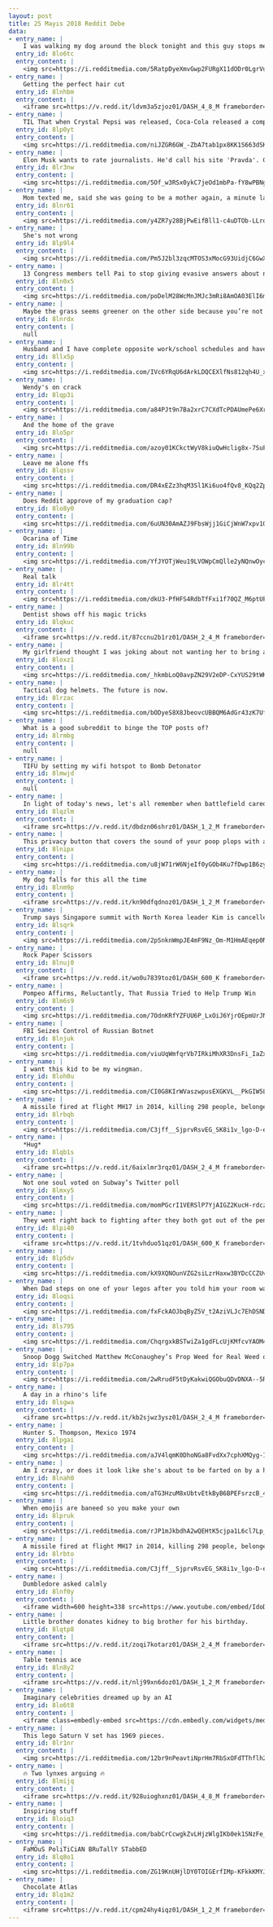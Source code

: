 ```yaml
---
layout: post
title: 25 Mayıs 2018 Reddit Debe
data:
- entry_name: |
    I was walking my dog around the block tonight and this guy stops me. He asks if I live in the house that recently had the tree cut down. I say yes and he tells me to hang tight. He comes out of his house with this. Says he made it from one of the logs of that tree! What a great gift and a great guy.
  entry_id: 8lo6tc
  entry_content: |
    <img src=https://i.redditmedia.com/5RatpDyeXmvGwp2FURgX11dODr0LgrVu2vYBGRT3Lq8.jpg?s=7e4aac180bd56139e92a99265d4f90cb frameborder=0>
- entry_name: |
    Getting the perfect hair cut
  entry_id: 8lnhbm
  entry_content: |
    <iframe src=https://v.redd.it/ldvm3a5zjoz01/DASH_4_8_M frameborder=0></iframe>
- entry_name: |
    TIL That when Crystal Pepsi was released, Coca-Cola released a competitor called Tab Clear, however Tab Clear was intentionally marketed poorly in order to hurt Crystal Pepsi's image by product association. The born to die strategy was successful and both campaigns were dead 6 months later.
  entry_id: 8lp0yt
  entry_content: |
    <img src=https://i.redditmedia.com/niJZGR6GW_-ZbA7tab1px8KK1S663dSKBWYI2sm9h9E.jpg?s=492d0f9c29a2dafa53057dae8992da15 frameborder=0>
- entry_name: |
    Elon Musk wants to rate journalists. He'd call his site 'Pravda'. Going to create a site where the public can rate the core truth of any article & track the credibility score over time of each journalist, editor & publication, Musk tweeted.
  entry_id: 8lr3nw
  entry_content: |
    <img src=https://i.redditmedia.com/5Of_w3RSx0ykC7jeOd1mbPa-fY8wPBNgyR5VxO6xsQ0.jpg?s=c4d027a89e6b7e84acd91436473f024b frameborder=0>
- entry_name: |
    Mom texted me, said she was going to be a mother again, a minute later i get this picture.
  entry_id: 8lnr61
  entry_content: |
    <img src=https://i.redditmedia.com/y4ZR7y28BjPwEifBll1-c4uDTOb-LLroChHVezPIXB8.jpg?s=fedb65536ada1458c6b56cea7d216a7e frameborder=0>
- entry_name: |
    She's not wrong
  entry_id: 8lp9l4
  entry_content: |
    <img src=https://i.redditmedia.com/Pm5J2bl3zqcMTOS3xMocG93UidjC6GwXPT5ytf25Eds.png?s=f1d03da521a27fc6cde8eade510a9412 frameborder=0>
- entry_name: |
    13 Congress members tell Pai to stop giving evasive answers about net neutrality
  entry_id: 8ln0x5
  entry_content: |
    <img src=https://i.redditmedia.com/poDelM28WcMnJMJc3mRi8AmOA03ElI6mbH42mgz2Akg.jpg?s=a7ab10064853dbe44f681c926f876de4 frameborder=0>
- entry_name: |
    Maybe the grass seems greener on the other side because you’re not over there fucking it up.
  entry_id: 8lnrdx
  entry_content: |
    null
- entry_name: |
    Husband and I have complete opposite work/school schedules and haven't seen each other for a few days. Found this when I went to make breakfast for our daughter and me this morning.
  entry_id: 8llx5p
  entry_content: |
    <img src=https://i.redditmedia.com/IVc6YRqU6dArkLDQCEXlfNs812qh4U_x6Pl80sB__QY.jpg?s=33a930cc71fd8df6aade87419395f324 frameborder=0>
- entry_name: |
    Wendy's on crack
  entry_id: 8lqp3i
  entry_content: |
    <img src=https://i.redditmedia.com/a84PJt9n7Ba2xrC7CXdTcPDAUmePe6Xr5AGFx9sT7fA.jpg?s=c1ab2db9ed2e3e9f7d2454a120cc4d20 frameborder=0>
- entry_name: |
    And the home of the grave
  entry_id: 8lo5pr
  entry_content: |
    <img src=https://i.redditmedia.com/azoy01KCkctWyV8kiuQwHclig8x-7SuFVNDHLapZ2c4.jpg?s=d63f416bafed26c92b3e7fac19f1713b frameborder=0>
- entry_name: |
    Leave me alone ffs
  entry_id: 8lqssv
  entry_content: |
    <img src=https://i.redditmedia.com/DR4xEZz3hqM3Sl1Ki6uo4fQv8_KQq2ZpdkWEQG5x6tc.jpg?s=a40603e162decd4bd781b5cd58e8cfdd frameborder=0>
- entry_name: |
    Does Reddit approve of my graduation cap?
  entry_id: 8lo8y0
  entry_content: |
    <img src=https://i.redditmedia.com/6uUN30AmAZJ9FbsWjj1GiCjWnW7xpv1OaMzTLiJAG70.jpg?s=6b6df5f32eb7385ac42e9894c85c77e0 frameborder=0>
- entry_name: |
    Ocarina of Time
  entry_id: 8ln99b
  entry_content: |
    <img src=https://i.redditmedia.com/YfJYOTjWeu19LVOWpCmQlle2yNQnwOycFOs3eIwMTQM.jpg?s=f218f45455c6c03740c89d232b1e21f6 frameborder=0>
- entry_name: |
    Real talk
  entry_id: 8lr4tt
  entry_content: |
    <img src=https://i.redditmedia.com/dkU3-PfHFS4RdbTfFxi1f70QZ_M6ptUFKN767i3WXeM.jpg?s=5c3ba8a2fa04ce35d7909bc97ca9c957 frameborder=0>
- entry_name: |
    Dentist shows off his magic tricks
  entry_id: 8lqkuc
  entry_content: |
    <iframe src=https://v.redd.it/87ccnu2b1rz01/DASH_2_4_M frameborder=0></iframe>
- entry_name: |
    My girlfriend thought I was joking about not wanting her to bring a cat home, but needless to say I love my new son
  entry_id: 8loxz1
  entry_content: |
    <img src=https://i.redditmedia.com/_hkmbLoQ0avpZN29V2eDP-CxYUS29tWKlevMVEC4-HU.jpg?s=047590e8d5d6322060b4e8e375eaaca9 frameborder=0>
- entry_name: |
    Tactical dog helmets. The future is now.
  entry_id: 8lrzac
  entry_content: |
    <img src=https://i.redditmedia.com/bODyeS8X8JbeovcUBBQM6AdGr43zK7UfgOMXDGAQlMQ.jpg?s=a86705ec1ac131ca6ebaf6a80311e31d frameborder=0>
- entry_name: |
    What is a good subreddit to binge the TOP posts of?
  entry_id: 8lrmbg
  entry_content: |
    null
- entry_name: |
    TIFU by setting my wifi hotspot to Bomb Detonator
  entry_id: 8lmwjd
  entry_content: |
    null
- entry_name: |
    In light of today's news, let's all remember when battlefield cared about realism and historical accuracy
  entry_id: 8lqzlm
  entry_content: |
    <iframe src=https://v.redd.it/dbdzn06shrz01/DASH_1_2_M frameborder=0></iframe>
- entry_name: |
    This privacy button that covers the sound of your poop plops with ambient noises.
  entry_id: 8lnipx
  entry_content: |
    <img src=https://i.redditmedia.com/u8jW71rW6NjeIf0yGOb4Ku7fDwp1B6zybSVU6r78k2I.jpg?s=996401602e1c950c8415533b6934f702 frameborder=0>
- entry_name: |
    My dog falls for this all the time
  entry_id: 8lnm9p
  entry_content: |
    <iframe src=https://v.redd.it/kn90dfqdnoz01/DASH_1_2_M frameborder=0></iframe>
- entry_name: |
    Trump says Singapore summit with North Korea leader Kim is cancelled
  entry_id: 8lsqrk
  entry_content: |
    <img src=https://i.redditmedia.com/2pSnknWmpJE4mF9Nz_Om-M1HmAEqep0N35iyuESDP1c.jpg?s=c03c0e75c8c418076152b0aff4c5ef86 frameborder=0>
- entry_name: |
    Rock Paper Scissors
  entry_id: 8lnuj0
  entry_content: |
    <iframe src=https://v.redd.it/wo0u7839toz01/DASH_600_K frameborder=0></iframe>
- entry_name: |
    Pompeo Affirms, Reluctantly, That Russia Tried to Help Trump Win
  entry_id: 8lm6s9
  entry_content: |
    <img src=https://i.redditmedia.com/7OdnKRfYZFUU6P_LxOiJ6YjrOEpmUrJN30mPe8HyCFc.jpg?s=a0c4d29255bcd54f07bd438cb4e9e700 frameborder=0>
- entry_name: |
    FBI Seizes Control of Russian Botnet
  entry_id: 8lnjuk
  entry_content: |
    <img src=https://i.redditmedia.com/viuUqWmfqrVb7IRkiMhXR3DnsFi_IaZx6QEwVWBU6pw.jpg?s=a46ea710ad6570412409d447a7f5db17 frameborder=0>
- entry_name: |
    I want this kid to be my wingman.
  entry_id: 8loh0u
  entry_content: |
    <img src=https://i.redditmedia.com/CI0G8KIrWVaszwpusEXGKVL__PkGIW5LbJgfWRvdTCY.jpg?s=62ccd95ee352194dbee65076922bd683 frameborder=0>
- entry_name: |
    A missile fired at flight MH17 in 2014, killing 298 people, belonged to a Russian brigade, investigators say
  entry_id: 8lrbqb
  entry_content: |
    <img src=https://i.redditmedia.com/C3jff__SjprvRsvEG_SK8i1v_lgo-D-ehYJYwZkUJPg.jpg?s=00a79ca7c70e90b2308c3ae33e4dc8b3 frameborder=0>
- entry_name: |
    *Hug*
  entry_id: 8lqb1s
  entry_content: |
    <iframe src=https://v.redd.it/6aixlmr3rqz01/DASH_2_4_M frameborder=0></iframe>
- entry_name: |
    Not one soul voted on Subway’s Twitter poll
  entry_id: 8lmxy5
  entry_content: |
    <img src=https://i.redditmedia.com/momPGcrI1VERSlP7YjAIGZ2KucH-rdczStTP5juLx-g.jpg?s=544ce34ac01f579579e56b0d8904d9f1 frameborder=0>
- entry_name: |
    They went right back to fighting after they both got out of the penalty box
  entry_id: 8lpi40
  entry_content: |
    <iframe src=https://v.redd.it/1tvhduo51qz01/DASH_600_K frameborder=0></iframe>
- entry_name: |
  entry_id: 8lp5dv
  entry_content: |
    <img src=https://i.redditmedia.com/kX9XQNOunVZG2siLzrHaxw3BYDcCCZUvRiM95U3NOI4.jpg?s=ee980c2e04cc6bf9e27c50bb4983087a frameborder=0>
- entry_name: |
    When Dad steps on one of your legos after you told him your room was clean
  entry_id: 8loqsi
  entry_content: |
    <img src=https://i.redditmedia.com/fxFckAOJbqByZ5V_t2AziVLJc7EhDSNDRGHojwzezFI.jpg?s=521a546c241a4c5434b75832492920cf frameborder=0>
- entry_name: |
  entry_id: 8ls795
  entry_content: |
    <img src=https://i.redditmedia.com/ChqrgxkBSTwiZa1gdFLcUjKMfcvYAOM44bsJsRlfmpM.jpg?s=bf3b393d037b0be06da1a2fd0c42b449 frameborder=0>
- entry_name: |
    Snoop Dogg Switched Matthew McConaughey’s Prop Weed for Real Weed on Harmony Korine’s ‘The Beach Bum’
  entry_id: 8lp7pa
  entry_content: |
    <img src=https://i.redditmedia.com/2wRrudF5tDyKakwiQGObuQDvDNXA--5RHchpo6rqy2Y.jpg?s=18a2c68aa6e53a91d3a80aaacaa83c3d frameborder=0>
- entry_name: |
    A day in a rhino's life
  entry_id: 8lsgwa
  entry_content: |
    <iframe src=https://v.redd.it/kb2sjwz3ysz01/DASH_2_4_M frameborder=0></iframe>
- entry_name: |
    Hunter S. Thompson, Mexico 1974
  entry_id: 8lpgai
  entry_content: |
    <img src=https://i.redditmedia.com/aJV4lqmK0DhoNGa8FvdXx7cphXMQyg-1CV0EgxCjITY.jpg?s=8ff4d88ab23f015a1db506ef8f65a94b frameborder=0>
- entry_name: |
    Am I crazy, or does it look like she's about to be farted on by a horse?
  entry_id: 8lnah0
  entry_content: |
    <img src=https://i.redditmedia.com/aTG3HzuM8xUbtvEtkByB6BPEFsrzcB_4yDQ1BiK3LHU.jpg?s=9cad169a200b1316adbb096ab6b30d05 frameborder=0>
- entry_name: |
    When emojis are baneed so you make your own
  entry_id: 8lpruk
  entry_content: |
    <img src=https://i.redditmedia.com/rJP1mJkbdhA2wQEHtK5cjpa1L6cl7Lp_dU4_Kw81M-Q.jpg?s=cb72c86c6244a5ae4fa4198e2aca8ca2 frameborder=0>
- entry_name: |
    A missile fired at flight MH17 in 2014, killing 298 people, belonged to a Russian brigade, investigators say
  entry_id: 8lrbto
  entry_content: |
    <img src=https://i.redditmedia.com/C3jff__SjprvRsvEG_SK8i1v_lgo-D-ehYJYwZkUJPg.jpg?s=00a79ca7c70e90b2308c3ae33e4dc8b3 frameborder=0>
- entry_name: |
    Dumbledore asked calmly
  entry_id: 8lnf0y
  entry_content: |
    <iframe width=600 height=338 src=https://www.youtube.com/embed/IdoD2147Fik?feature=oembed&enablejsapi=1 frameborder=0 allow=autoplay; encrypted-media allowfullscreen></iframe>
- entry_name: |
    Little brother donates kidney to big brother for his birthday.
  entry_id: 8lqtp8
  entry_content: |
    <iframe src=https://v.redd.it/zoqi7kotarz01/DASH_2_4_M frameborder=0></iframe>
- entry_name: |
    Table tennis ace
  entry_id: 8ln8y2
  entry_content: |
    <iframe src=https://v.redd.it/nlj99xn6doz01/DASH_1_2_M frameborder=0></iframe>
- entry_name: |
    Imaginary celebrities dreamed up by an AI
  entry_id: 8lo6t8
  entry_content: |
    <iframe class=embedly-embed src=https://cdn.embedly.com/widgets/media.html?src=https%3A%2F%2Fgfycat.com%2Fifr%2FSparseDenseHairstreakbutterfly&url=https%3A%2F%2Fgfycat.com%2FSparseDenseHairstreakbutterfly&image=https%3A%2F%2Fthumbs.gfycat.com%2FSparseDenseHairstreakbutterfly-size_restricted.gif&key=2aa3c4d5f3de4f5b9120b660ad850dc9&type=text%2Fhtml&schema=gfycat width=600 height=338 scrolling=no frameborder=0 allowfullscreen></iframe>
- entry_name: |
    This lego Saturn V set has 1969 pieces.
  entry_id: 8lr1nr
  entry_content: |
    <img src=https://i.redditmedia.com/12br9nPeavtiNprHm7RbSxOFdTThflh2qKBGoFYewO4.png?s=bfd7e8f28f3bb0c984ceb959e11c644b frameborder=0>
- entry_name: |
    🔥 Two lynxes arguing 🔥
  entry_id: 8lmijq
  entry_content: |
    <iframe src=https://v.redd.it/928uioghxnz01/DASH_4_8_M frameborder=0></iframe>
- entry_name: |
    Inspiring stuff
  entry_id: 8loiq3
  entry_content: |
    <img src=https://i.redditmedia.com/babCrCcwgkZvLHjzWlgIKb0ek1SNzFe_is9QrByBJak.jpg?s=5bf045d5cf228138a42e1b82cb288c4c frameborder=0>
- entry_name: |
    FaMOuS PoliTiCiAN BRuTallY STabbED
  entry_id: 8lq8o1
  entry_content: |
    <img src=https://i.redditmedia.com/ZG19KnUHjlDY0TOIGErfIMp-KFkkKMYJzW39AuVStLY.jpg?s=0367617bfdd53b41c6335eeec3cb5665 frameborder=0>
- entry_name: |
    Chocolate Atlas
  entry_id: 8lq1m2
  entry_content: |
    <iframe src=https://v.redd.it/cpm24hy4iqz01/DASH_1_2_M frameborder=0></iframe>
---
```


